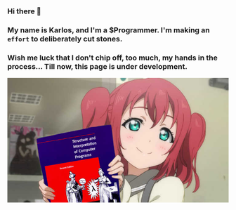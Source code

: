 ### Hi there 👋
### My name is Karlos, and I'm a $Programmer. I'm making an `effort` to deliberately cut stones.
### Wish me luck that I don't chip off, too much, my hands in the process... Till now, this page is under development.

![alt text](https://raw.githubusercontent.com/effort99/effort99/master/Sicp%20anime.jpg)
<!--
## Look for what I have Contributed, and you will know more about me.

**effort99/effort99** is a ✨ _special_ ✨ repository because its `README.md` (this file) appears on your GitHub profile.

Here are some ideas to get you started:

- 🔭 I’m currently working on ...
- 🌱 I’m currently learning ...
- 👯 I’m looking to collaborate on ...
- 🤔 I’m looking for help with ...
- 💬 Ask me about ...
- 📫 How to reach me: ...
- 😄 Pronouns: ...
- ⚡ Fun fact: ...
-->
